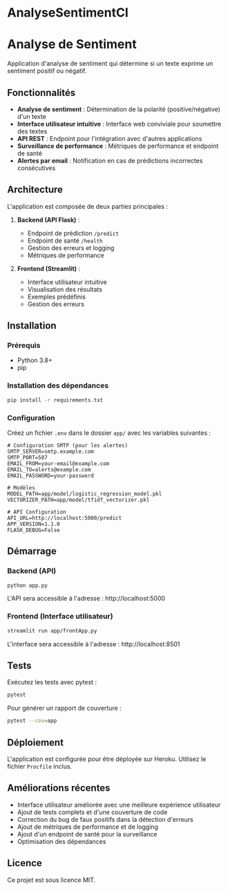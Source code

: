# AnalyseSentimentCI
# Analyse de Sentiment

Application d'analyse de sentiment qui détermine si un texte exprime un sentiment positif ou négatif.

## Fonctionnalités

- **Analyse de sentiment** : Détermination de la polarité (positive/négative) d'un texte
- **Interface utilisateur intuitive** : Interface web conviviale pour soumettre des textes
- **API REST** : Endpoint pour l'intégration avec d'autres applications
- **Surveillance de performance** : Métriques de performance et endpoint de santé
- **Alertes par email** : Notification en cas de prédictions incorrectes consécutives

## Architecture

L'application est composée de deux parties principales :

1. **Backend (API Flask)** :
   - Endpoint de prédiction `/predict`
   - Endpoint de santé `/health`
   - Gestion des erreurs et logging
   - Métriques de performance

2. **Frontend (Streamlit)** :
   - Interface utilisateur intuitive
   - Visualisation des résultats
   - Exemples prédéfinis
   - Gestion des erreurs

## Installation

### Prérequis

- Python 3.8+
- pip

### Installation des dépendances

```bash
pip install -r requirements.txt
```

### Configuration

Créez un fichier `.env` dans le dossier `app/` avec les variables suivantes :

```
# Configuration SMTP (pour les alertes)
SMTP_SERVER=smtp.example.com
SMTP_PORT=587
EMAIL_FROM=your-email@example.com
EMAIL_TO=alerts@example.com
EMAIL_PASSWORD=your-password

# Modèles
MODEL_PATH=app/model/logistic_regression_model.pkl
VECTORIZER_PATH=app/model/tfidf_vectorizer.pkl

# API Configuration
API_URL=http://localhost:5000/predict
APP_VERSION=1.1.0
FLASK_DEBUG=False
```

## Démarrage

### Backend (API)

```bash
python app.py
```

L'API sera accessible à l'adresse : http://localhost:5000

### Frontend (Interface utilisateur)

```bash
streamlit run app/frontApp.py
```

L'interface sera accessible à l'adresse : http://localhost:8501

## Tests

Exécutez les tests avec pytest :

```bash
pytest
```

Pour générer un rapport de couverture :

```bash
pytest --cov=app
```

## Déploiement

L'application est configurée pour être déployée sur Heroku. Utilisez le fichier `Procfile` inclus.

## Améliorations récentes

- Interface utilisateur améliorée avec une meilleure expérience utilisateur
- Ajout de tests complets et d'une couverture de code
- Correction du bug de faux positifs dans la détection d'erreurs
- Ajout de métriques de performance et de logging
- Ajout d'un endpoint de santé pour la surveillance
- Optimisation des dépendances

## Licence

Ce projet est sous licence MIT.